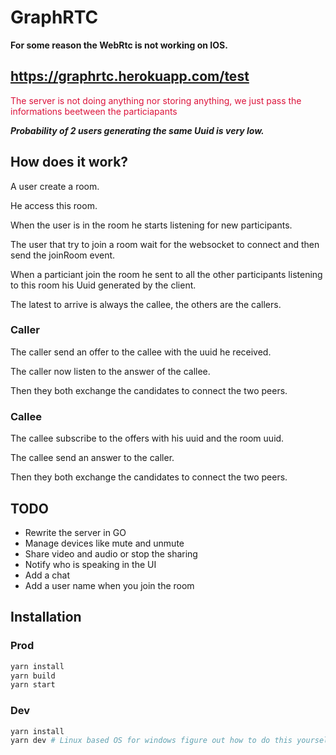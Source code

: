 # GraphRTC

**For some reason the WebRtc is not working on IOS.**

## https://graphrtc.herokuapp.com/test

<span style="color:crimson">
The server is not doing anything nor storing anything, we just pass the informations beetween the particiapants
</span>

**_Probability of 2 users generating the same Uuid is very low._**

## How does it work?

A user create a room.

He access this room.

When the user is in the room he starts listening for new participants.

The user that try to join a room wait for the websocket to connect and then send the joinRoom event.

When a particiant join the room he sent to all the other participants listening to this room his Uuid generated by the client.

The latest to arrive is always the callee, the others are the callers.

### Caller

The caller send an offer to the callee with the uuid he received.

The caller now listen to the answer of the callee.

Then they both exchange the candidates to connect the two peers.

### Callee

The callee subscribe to the offers with his uuid and the room uuid.

The callee send an answer to the caller.

Then they both exchange the candidates to connect the two peers.

## TODO

- Rewrite the server in GO
- Manage devices like mute and unmute
- Share video and audio or stop the sharing
- Notify who is speaking in the UI
- Add a chat
- Add a user name when you join the room

## Installation

### Prod

```bash
yarn install
yarn build
yarn start
```

### Dev

```bash
yarn install
yarn dev # Linux based OS for windows figure out how to do this yourself
```

